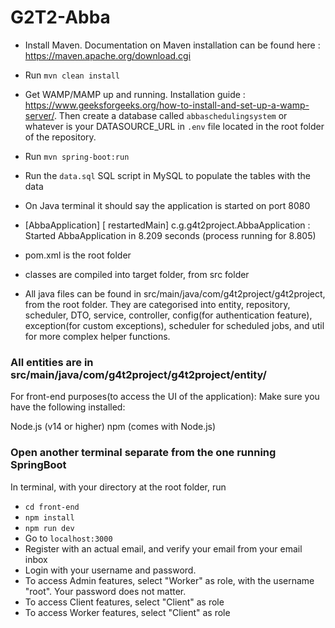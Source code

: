 # G2T2-Abba

- Install Maven. Documentation on Maven installation can be found here : https://maven.apache.org/download.cgi
- Run `mvn clean install`
- Get WAMP/MAMP up and running. Installation guide : https://www.geeksforgeeks.org/how-to-install-and-set-up-a-wamp-server/. Then create a database called `abbaschedulingsystem` or whatever is your DATASOURCE_URL in `.env` file located in the root folder of the repository.
- Run `mvn spring-boot:run`
- Run the `data.sql` SQL script in MySQL to populate the tables with the data
- On Java terminal it should say the application is started on port 8080
- [AbbaApplication] [  restartedMain] c.g.g4t2project.AbbaApplication          : Started AbbaApplication in 8.209 seconds (process running for 8.805)

- pom.xml is the root folder
- classes are compiled into target folder, from src folder
- All java files can be found in src/main/java/com/g4t2project/g4t2project, from the root folder. They are categorised into entity, repository, scheduler, DTO, service, controller, config(for authentication feature), exception(for custom exceptions), scheduler for scheduled jobs, and util for more complex helper functions.

### All entities are in src/main/java/com/g4t2project/g4t2project/entity/
For front-end purposes(to access the UI of the application):
Make sure you have the following installed:

Node.js (v14 or higher)
npm (comes with Node.js)
### Open another terminal separate from the one running SpringBoot ###
In terminal, with your directory at the root folder, run
- `cd front-end`
- `npm install`
- `npm run dev`
-  Go to `localhost:3000`
-  Register with an actual email, and verify your email from your email inbox
-  Login with your username and password.
-  To access Admin features, select "Worker" as role, with the username "root". Your password does not matter.
-  To access Client features, select "Client" as role
-  To access Worker features, select "Client" as role

